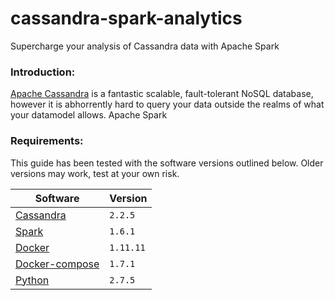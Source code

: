 # cassandra-spark-analytics
Supercharge your analysis of Cassandra data with Apache Spark

### Introduction:

[Apache Cassandra](http://cassandra.apache.org/) is a fantastic scalable, fault-tolerant NoSQL database, however it is abhorrently hard to query your data outside the realms of what your datamodel allows. Apache Spark 

### Requirements:

This guide has been tested with the software versions outlined below. Older versions may work, test at your own risk.

| Software | Version |
| --- | --- |
| [Cassandra](http://cassandra.apache.org/) | `2.2.5` |
| [Spark](http://spark.apache.org/) | `1.6.1` |
| [Docker](https://www.docker.com/) | `1.11.11` |
| [Docker-compose](https://docs.docker.com/compose/) | `1.7.1` |
| [Python](https://www.python.org/) | `2.7.5` |
